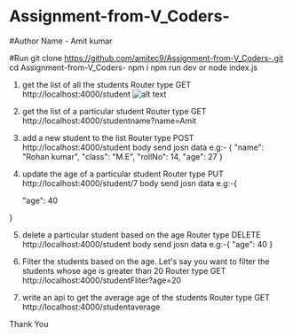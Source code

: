 # Assignment-from-V_Coders-
#Author Name - Amit kumar

#Run 
git clone https://github.com/amitec9/Assignment-from-V_Coders-.git
cd Assignment-from-V_Coders-
npm i
npm run dev or node index.js

1. get the list of all the students
Router type GET http://localhost:4000/student
![alt text](http://output/1.png)

2. get the list of a particular student
Router type GET http://localhost:4000/studentname?name=Amit

3. add a new student to the list
Router type POST http://localhost:4000/student
body send josn data e.g:- {
"name": "Rohan kumar",
"class": "M.E",
"rollNo": 14,
"age": 27
}

4. update the age of a particular student
Router type PUT http://localhost:4000/student/7
body send josn data e.g:-{
      
      "age": 40
     
}

5. delete a particular student based on the age
Router type DELETE http://localhost:4000/student
body send josn data e.g:-{
     "age": 40
     }
     
6. Filter the students based on the age. Let's say you want to filter the students whose age is greater than 20
Router type GET http://localhost:4000/studentFliter?age=20

7. write an api to get the average age of the students
Router type GET http://localhost:4000/studentaverage



Thank You
